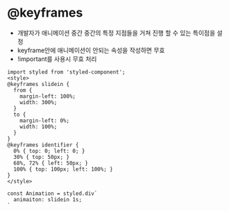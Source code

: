 # @keyframes
 - 개발자가 애니메이션 중간 중간의 특정 지점들을 거쳐 진행 할 수 있는 특이점을 설정
 - keyframe안에 애니메이션이 안되는 속성을 작성하면 무효
 - !important를 사용시 무효 처리
```
import styled from 'styled-component';
<style>
@keyframes slidein {
  from {
    margin-left: 100%;
    width: 300%;
  }
  to {
    margin-left: 0%;
    width: 100%;
  }
}
@keyframes identifier {
  0% { top: 0; left: 0; }
  30% { top: 50px; }
  68%, 72% { left: 50px; }
  100% { top: 100px; left: 100%; }
}
</style>

const Animation = styled.div`
  animaiton: slidein 1s;
`
```